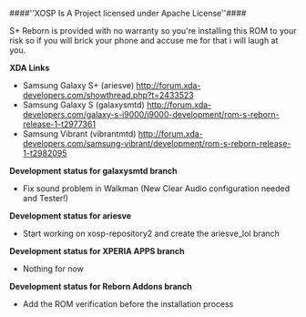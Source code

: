 ####''XOSP Is A Project licensed under Apache License''####

S+ Reborn is provided with no warranty so you're installing this ROM to your risk so if you will brick your phone and accuse me for that i will laugh at you.

**XDA Links**

- Samsung Galaxy S+ (ariesve)  http://forum.xda-developers.com/showthread.php?t=2433523
- Samsung Galaxy S (galaxysmtd) http://forum.xda-developers.com/galaxy-s-i9000/i9000-development/rom-s-reborn-release-1-t2977361
- Samsung Vibrant (vibrantmtd) http://forum.xda-developers.com/samsung-vibrant/development/rom-s-reborn-release-1-t2982095


**Development status for galaxysmtd branch**

- Fix sound problem in Walkman (New Clear Audio configuration needed and Tester!)

**Development status for ariesve**

- Start working on xosp-repository2 and create the ariesve_lol branch

**Development status for XPERIA APPS branch**

- Nothing for now 

**Development status for Reborn Addons branch**

- Add the ROM verification before the installation process